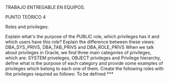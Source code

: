 TRABAJO  ENTREGABLE EN EQUIPOS.

PUNTO TEÓRICO 4

Roles and privileges:

Explain what's the purpose of the PUBLIC role, which privileges has it and which users have this role?
Explain the difference between these views: DBA_SYS_PRIVS, DBA_TAB_PRIVS and DBA_ROLE_PRIVS
When we talk about privileges in Oracle, we find three main categories of privileges, which are: SYSTEM priveleges, OBJECT privileges and Privilege hierarchy, define what is the purpose of each category and provide some examples of privileges which belong to each one of them.
Create the following roles with the privileges required as follows:
To be defined ***
